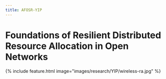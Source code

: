 ```yaml
---
title: AFOSR-YIP
---
```


# <i class="fas socioeco"></i> Foundations of Resilient Distributed Resource Allocation in Open Networks

{%
  include feature.html
  image="images/research/YIP/wireless-ra.jpg"
%}



